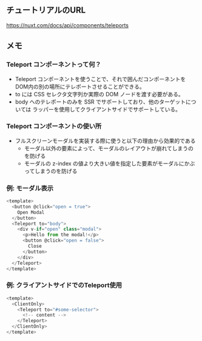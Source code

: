 ## チュートリアルのURL

https://nuxt.com/docs/api/components/teleports

## メモ

### Teleport コンポーネントって何？

- Teleport コンポーネントを使うことで、それで囲んだコンポーネントをDOM内の別の場所にテレポートさせることができる。
- to には CSS セレクタ文字列か実際の DOM ノードを渡す必要がある。
-  body へのテレポートのみを SSR でサポートしており、他のターゲットについては <ClientOnly> ラッパーを使用してクライアントサイドでサポートしている。

### Teleport コンポーネントの使い所

- フルスクリーンモーダルを実装する際に使うと以下の理由から効果的である
  - モーダル以外の要素によって、モーダルのレイアウトが崩れてしまうのを防げる
  - モーダルの z-index の値より大きい値を指定した要素がモーダルにかぶってしまうのを防げる

### 例: モーダル表示
```js
<template>
  <button @click="open = true">
    Open Modal
  </button>
  <Teleport to="body">
    <div v-if="open" class="modal">
      <p>Hello from the modal!</p>
      <button @click="open = false">
        Close
      </button>
    </div>
  </Teleport>
</template>
```

### 例: クライアントサイドでのTeleport使用
```js
<template>
  <ClientOnly>
    <Teleport to="#some-selector">
      <!-- content -->
    </Teleport>
  </ClientOnly>
</template>
```
